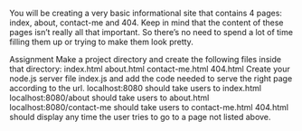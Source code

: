 You will be creating a very basic informational site that contains 4 pages: index, about, contact-me and 404. Keep in mind that the content of these pages isn’t really all that important. So there’s no need to spend a lot of time filling them up or trying to make them look pretty.


Assignment
Make a project directory and create the following files inside that directory:
index.html
about.html
contact-me.html
404.html
Create your node.js server file index.js and add the code needed to serve the right page according to the url.
localhost:8080 should take users to index.html
localhost:8080/about should take users to about.html
localhost:8080/contact-me should take users to contact-me.html
404.html should display any time the user tries to go to a page not listed above.
